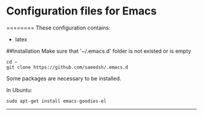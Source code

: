 # Configuration files for Emacs
========
These configuration contains:
* latex

##Installation
Make sure that '~/.emacs.d' folder is not existed or is empty

```
cd ~
git clone https://github.com/saeedsh/.emacs.d
```

Some packages are necessary to be installed.

In Ubuntu:
```
sudo apt-get install emacs-goodies-el 
```

---

